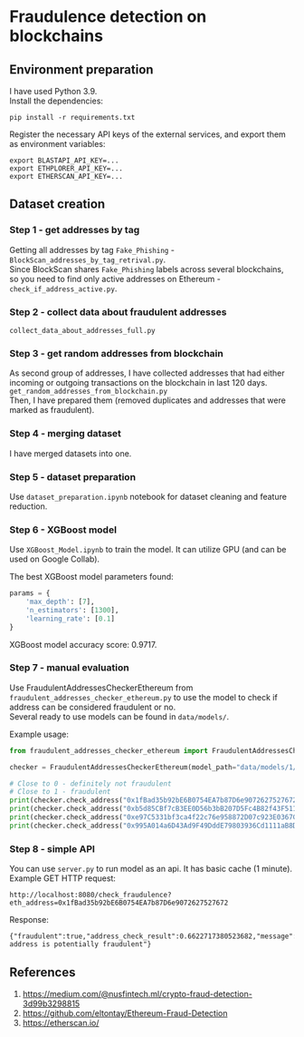 # Fraudulence detection on blockchains 

## Environment preparation

I have used Python 3.9.  
Install the dependencies:
```shell
pip install -r requirements.txt
```

Register the necessary API keys of the external services, and export them as environment variables:  
```shell
export BLASTAPI_API_KEY=...
export ETHPLORER_API_KEY=...
export ETHERSCAN_API_KEY=... 
```

## Dataset creation
### Step 1 - get addresses by tag
Getting all addresses by tag `Fake_Phishing` - `BlockScan_addresses_by_tag_retrival.py`.  
Since BlockScan shares `Fake_Phishing` labels across several blockchains, so you need to find only active addresses on Ethereum - `check_if_address_active.py`.

### Step 2 - collect data about fraudulent addresses

`collect_data_about_addresses_full.py`

### Step 3 - get random addresses from blockchain
As second group of addresses, I have collected addresses that had either incoming or outgoing transactions on the blockchain in last 120 days.  
`get_random_addresses_from_blockchain.py`  
Then, I have prepared them (removed duplicates and addresses that were marked as fraudulent).

### Step 4 - merging dataset
I have merged datasets into one.

### Step 5 - dataset preparation
Use `dataset_preparation.ipynb` notebook for dataset cleaning and feature reduction.

### Step 6 - XGBoost model
Use `XGBoost_Model.ipynb` to train the model. It can utilize GPU (and can be used on Google Collab).  

The best XGBoost model parameters found:
```python
params = {
    'max_depth': [7],
    'n_estimators': [1300],
    'learning_rate': [0.1]
}
```

XGBoost model accuracy score: 0.9717.

### Step 7 - manual evaluation
Use FraudulentAddressesCheckerEthereum from `fraudulent_addresses_checker_ethereum.py` to use the model to check if address can be considered fraudulent or no.  
Several ready to use models can be found in `data/models/`.

Example usage:
```python
from fraudulent_addresses_checker_ethereum import FraudulentAddressesCheckerEthereum

checker = FraudulentAddressesCheckerEthereum(model_path="data/models/1/xgboost_model.json", scaler_path="data/models/1/scaler.gz")

# Close to 0 - definitely not fraudulent
# Close to 1 - fraudulent
print(checker.check_address("0x1fBad35b92bE6B0754EA7b87D6e9072627527672"))  # Fake_Phishing327049
print(checker.check_address("0xb5d85CBf7cB3EE0D56b3bB207D5Fc4B82f43F511"))  # Coinbase 5
print(checker.check_address("0xe97C5331bf3ca4f22c76e958872D07c923E0367C"))  # Random addresses
print(checker.check_address("0x995A014a6D43Ad9F49DddE79803936Cd1111aB8D"))  # Random addresses
```

### Step 8 - simple API
You can use `server.py` to run model as an api. It has basic cache (1 minute).    
Example GET HTTP request:
```http request
http://localhost:8080/check_fraudulence?eth_address=0x1fBad35b92bE6B0754EA7b87D6e9072627527672
```
Response:
```http request
{"fraudulent":true,"address_check_result":0.6622717380523682,"message":"This address is potentially fraudulent"}
```

## References
1. https://medium.com/@nusfintech.ml/crypto-fraud-detection-3d99b3298815
2. https://github.com/eltontay/Ethereum-Fraud-Detection
3. https://etherscan.io/